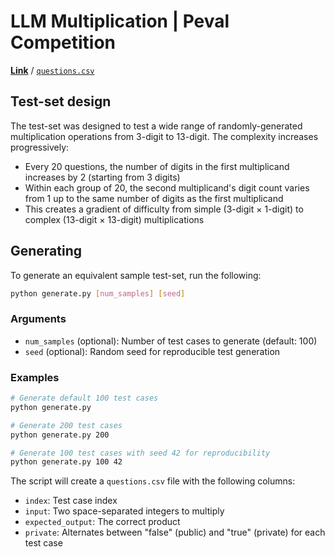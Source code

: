 # LLM Multiplication | Peval Competition

[**Link**](https://peval.io/competition/llm-multiplication) / [`questions.csv`](https://github.com/fiveoutofnine/peval-testsets/blob/main/llm-multiplication/questions.csv)

## Test-set design

The test-set was designed to test a wide range of randomly-generated multiplication operations from 3-digit to 13-digit. The complexity increases progressively:
- Every 20 questions, the number of digits in the first multiplicand increases by 2 (starting from 3 digits)
- Within each group of 20, the second multiplicand's digit count varies from 1 up to the same number of digits as the first multiplicand
- This creates a gradient of difficulty from simple (3-digit × 1-digit) to complex (13-digit × 13-digit) multiplications

## Generating

To generate an equivalent sample test-set, run the following:

```bash
python generate.py [num_samples] [seed]
```

### Arguments
- `num_samples` (optional): Number of test cases to generate (default: 100)
- `seed` (optional): Random seed for reproducible test generation

### Examples
```bash
# Generate default 100 test cases
python generate.py

# Generate 200 test cases
python generate.py 200

# Generate 100 test cases with seed 42 for reproducibility
python generate.py 100 42
```

The script will create a `questions.csv` file with the following columns:
- `index`: Test case index
- `input`: Two space-separated integers to multiply
- `expected_output`: The correct product
- `private`: Alternates between "false" (public) and "true" (private) for each test case
